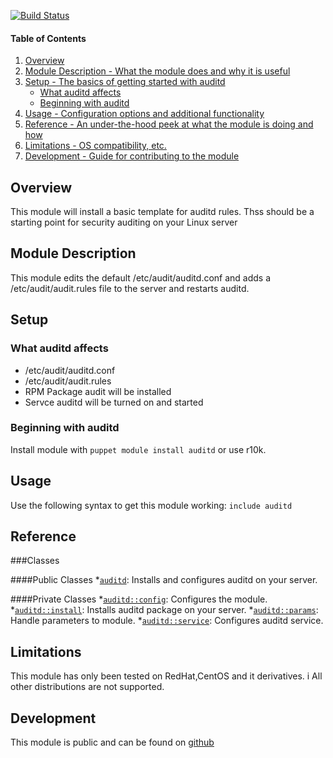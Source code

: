 

[![Build Status](https://travis-ci.org/lgbarn/auditd.png?branch=master)](https://travis-ci.org/lgbarn/auditd)


#### Table of Contents

1. [Overview](#overview)
2. [Module Description - What the module does and why it is useful](#module-description)
3. [Setup - The basics of getting started with auditd](#setup)
    * [What auditd affects](#what-auditd-affects)
    * [Beginning with auditd](#beginning-with-auditd)
4. [Usage - Configuration options and additional functionality](#usage)
5. [Reference - An under-the-hood peek at what the module is doing and how](#reference)
5. [Limitations - OS compatibility, etc.](#limitations)
6. [Development - Guide for contributing to the module](#development)

## Overview

This module will install a basic template for auditd rules. 
Thss should be a starting point for security auditing on your Linux server

## Module Description

This module edits the default /etc/audit/auditd.conf and adds a /etc/audit/audit.rules file to the server and restarts auditd.

## Setup

### What auditd affects

* /etc/audit/auditd.conf
* /etc/audit/audit.rules
* RPM Package audit will be installed
* Servce auditd will be turned on and started

### Beginning with auditd

Install module with `puppet module install auditd` or use r10k.

## Usage

Use the following syntax to get this module working:
`include auditd`

## Reference

###Classes

####Public Classes
*[`auditd`](#auditd): Installs and configures auditd on your server.

####Private Classes
*[`auditd::config`](#auditdconfig): Configures the module. 
*[`auditd::install`](#auditdinstall): Installs auditd package on your server.
*[`auditd::params`](#auditdparams): Handle parameters to module.
*[`auditd::service`](#auditdservice): Configures auditd service.

## Limitations

This module has only been tested on RedHat,CentOS and it derivatives. i
All other distributions are not supported.

## Development

This module is public and can be found on [github](https://github.com/lgbarn/auditd)

